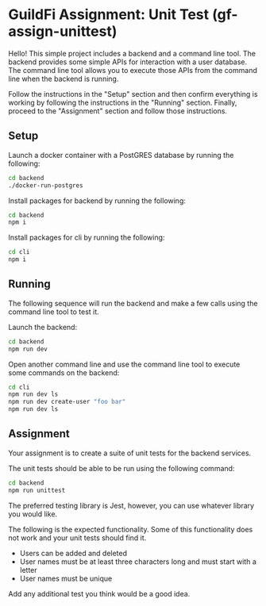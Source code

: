 # GuildFi Assignment: Unit Test (gf-assign-unittest)

Hello! This simple project includes a backend and a command line tool. The backend provides some simple APIs for interaction with a user database. The command line tool allows you to execute those APIs from the command line when the backend is running.

Follow the instructions in the "Setup" section and then confirm everything is working by following the instructions in the "Running" section. Finally, proceed to the "Assignment" section and follow those instructions.

## Setup

Launch a docker container with a PostGRES database by running the following:

```bash
cd backend
./docker-run-postgres
```

Install packages for backend by running the following:

```bash
cd backend
npm i
```

Install packages for cli by running the following:

```bash
cd cli
npm i
```

## Running

The following sequence will run the backend and make a few calls using the command line tool to test it.

Launch the backend:

```bash
cd backend
npm run dev
```

Open another command line and use the command line tool to execute some commands on the backend:

```bash
cd cli
npm run dev ls
npm run dev create-user "foo bar"
npm run dev ls
```

## Assignment

Your assignment is to create a suite of unit tests for the backend services.

The unit tests should be able to be run using the following command:

```bash
cd backend
npm run unittest
```

The preferred testing library is Jest, however, you can use whatever library you would like.

The following is the expected functionality. Some of this functionality does not work and your unit tests should find it.

- Users can be added and deleted
- User names must be at least three characters long and must start with a letter
- User names must be unique

Add any additional test you think would be a good idea.
